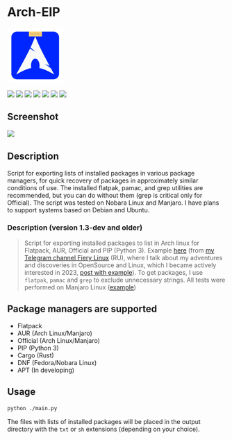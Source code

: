 # Arch-EIP

<img src="./icon.png" width="128">

 [![](https://img.shields.io/badge/platforms-Arch_Linux-1793D1.svg?logo=archlinux)](https://github.com/Zalexanninev15/Arch-EIP) 
  [![](https://img.shields.io/badge/platforms-Fedora-1793D1.svg?logo=fedora)](https://github.com/Zalexanninev15/Arch-EIP) 
 [![](https://img.shields.io/badge/written_on-Python-3776AB.svg?logo=python)](https://github.com/Zalexanninev15/Arch-EIP) 
 [![](https://img.shields.io/badge/release-v1.4-blue.svg)](https://github.com/Zalexanninev15/Arch-EIP) 
 [![](https://img.shields.io/github/last-commit/Zalexanninev15/Arch-EIP.svg)](https://github.com/Zalexanninev15/Arch-EIP/commits/master) 
 [![](https://img.shields.io/badge/license-GPLv3-ligthgreen.svg)](LICENSE) 
[![](https://img.shields.io/badge/Donate-FFDD00.svg?logo=buymeacoffee&logoColor=black)](https://teletype.in/@zalexanninev15/donate) 

## Screenshot

![](https://github.com/Zalexanninev15/Arch-EIP/assets/51060911/6abdc59e-f105-432c-86c4-e14f68a776f5)

## Description

Script for exporting lists of installed packages in various package managers, for quick recovery of packages in approximately similar conditions of use. The installed flatpak, pamac, and grep utilities are recommended, but you can do without them (grep is critical only for Official). The script was tested on Nobara Linux and Manjaro. I have plans to support systems based on Debian and Ubuntu.

### Description (version 1.3-dev and older) 

> Script for exporting installed packages to list in Arch linux for Flatpack, AUR, Official and PIP (Python 3). Example [here](https://cloud.disroot.org/s/4K63rWKJZ9YDxcP) (from [my Telegram channel Fiery Linux](https://ttttt.me/FieryLinux) (RU), where I talk about my adventures and discoveries in OpenSource and Linux, which I became actively interested in 2023, [post with example](https://ttttt.me/FieryLinux/34)). To get packages, I use `flatpak`, `pamac` and `grep` to exclude unnecessary strings. All tests were performed on Manjaro Linux ([example](https://ttttt.me/Zalexanninev15_News/825))

## Package managers are supported

- Flatpack
- AUR (Arch Linux/Manjaro)
- Official (Arch Linux/Manjaro)
- PIP (Python 3)
- Cargo (Rust)
- DNF (Fedora/Nobara Linux)
- APT (In developing)

## Usage

 ```bash 
 python ./main.py
 ```

The files with lists of installed packages will be placed in the output directory with the `txt` or `sh` extensions (depending on your choice).
